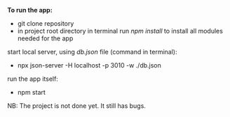 **To run the app:**
+ git clone repository
+ in project root directory in terminal run *npm install* to install all modules needed for the app

start local server, using *db.json* file (command in terminal):
+ npx json-server -H localhost -p 3010 -w ./db.json

run the app itself:
+ npm start


NB: The project is not done yet. It still has bugs.
